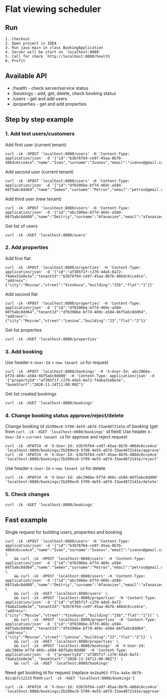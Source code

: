 # Flat viewing scheduler

## Run
```
1. Checkout
2. Open project in IDEA
3. Run java main in class BookingApplication
4. Server will be start on `localhost:8080`
5. Call for check `http://localhost:8080/health`
6. Profit
```

## Available API
- /health - check server/service status
- /bookings - add, get, delete, check booking status 
- /users - get and add users
- /properties - get and add properties

## Step by step example
### 1. Add test users/customers
Add first user (current tenant)
```
curl -ik -XPOST 'localhost:8080/users' -H 'Content-Type: application/json' -d '{"id":"b3b76f64-ce97-45aa-8b7b-486dc6cce4ce","name":"Ivan","surname":"Ivanov","email":"ivanov@gmail.com"}'
```
Add second user (current tenant)
```
curl -ik -XPOST 'localhost:8080/users' -H 'Content-Type: application/json' -d '{"id":"df6396be-bf7d-469c-a584-66f5abc8dd64","name":"Semen","surname":"Petrov","email":"petrov@gmail.com"}'
```
Add third user (new tenant)
```
curl -ik -XPOST 'localhost:8080/users' -H 'Content-Type: application/json' -d '{"id":"abc396be-bf7d-469c-a584-66f5abc8dd00","name":"Dmitriy","surname":"Afanasiev","email":"afanasiev@gmail.com"}'
```
Get list of users
```
curl -ik -XGET 'localhost:8080/users'
```
### 2. Add properties
Add first flat
```
curl -ik -XPOST 'localhost:8080/properties' -H 'Content-Type: application/json' -d '{"id":"af305f1f-c270-4da5-8a72-f4a6a31e0e3e","tenantId":"b3b76f64-ce97-45aa-8b7b-486dc6cce4ce", "address":{"city":"Moscow","street":"Vinokuva","building":"15b","flat":"1"}}'
```
Add second flat
```
curl -ik -XPOST 'localhost:8080/properties' -H 'Content-Type: application/json' -d '{"id":"df6396be-bf7d-469c-a584-66f5abc8dd64","tenantId":"df6396be-bf7d-469c-a584-66f5abc8dd64", "address":{"city":"Moscow","street":"Lenina","building":"23","flat":"2"}}'
```
Get list properties
```
curl -ik -XGET 'localhost:8080/properties'
```
### 3. Add booking
Use header `X-User-Id` = `new tenant id` for request
```
curl -ik -XPOST 'localhost:8080/bookings' -H 'X-User-Id: abc396be-bf7d-469c-a584-66f5abc8dd00' -H 'Content-Type: application/json' -d '{"propertyId":"af305f1f-c270-4da5-8a72-f4a6a31e0e3e", "bookStart":"2020-11-24T11:00:00Z"}'
```
Get list created bookings
```
curl -ik -XGET 'localhost:8080/bookings'
```
### 4. Change booking status approve/reject/delete
Change booking id `2b209ec8-5709-4e55-a87d-33ae4072141e` of booking (get from `curl -ik -XGET 'localhost:8080/bookings'` id field)
Use header `X-User-Id` = `current tenant id` for approve and reject request 
```
curl -ik -XPATCH -H 'X-User-Id: b3b76f64-ce97-45aa-8b7b-486dc6cce4ce' 'localhost:8080/bookings/2b209ec8-5709-4e55-a87d-33ae4072141e/approve'
curl -ik -XPATCH -H 'X-User-Id: b3b76f64-ce97-45aa-8b7b-486dc6cce4ce' 'localhost:8080/bookings/2b209ec8-5709-4e55-a87d-33ae4072141e/reject'
```
Use header `X-User-Id` = `new tenant id` for delete
```
curl -ik -XPATCH -H 'X-User-Id: abc396be-bf7d-469c-a584-66f5abc8dd00' 'localhost:8080/bookings/2b209ec8-5709-4e55-a87d-33ae4072141e/delete'
```
### 5. Check changes
```
curl -ik -XGET 'localhost:8080/bookings'
```

## Fast example
Single request for building users, properties and booking
```
curl -ik -XPOST 'localhost:8080/users' -H 'Content-Type: application/json' -d '{"id":"b3b76f64-ce97-45aa-8b7b-486dc6cce4ce","name":"Ivan","surname":"Ivanov","email":"ivanov@gmail.com"}' \
    && curl -ik -XPOST 'localhost:8080/users' -H 'Content-Type: application/json' -d '{"id":"df6396be-bf7d-469c-a584-66f5abc8dd64","name":"Semen","surname":"Petrov","email":"petrov@gmail.com"}' \
    && curl -ik -XPOST 'localhost:8080/users' -H 'Content-Type: application/json' -d '{"id":"abc396be-bf7d-469c-a584-66f5abc8dd00","name":"Dmitriy","surname":"Afanasiev","email":"afanasiev@gmail.com"}' \
    && curl -ik -XGET 'localhost:8080/users' \
    && curl -ik -XPOST 'localhost:8080/properties' -H 'Content-Type: application/json' -d '{"id":"af305f1f-c270-4da5-8a72-f4a6a31e0e3e","tenantId":"b3b76f64-ce97-45aa-8b7b-486dc6cce4ce", "address":{"city":"Moscow","street":"Vinokuva","building":"15b","flat":"1"}}' \
    && curl -ik -XPOST 'localhost:8080/properties' -H 'Content-Type: application/json' -d '{"id":"df6396be-bf7d-469c-a584-66f5abc8dd64","tenantId":"df6396be-bf7d-469c-a584-66f5abc8dd64", "address":{"city":"Moscow","street":"Lenina","building":"23","flat":"2"}}' \
    && curl -ik -XGET 'localhost:8080/properties' \
    && curl -ik -XPOST 'localhost:8080/bookings' -H 'X-User-Id: abc396be-bf7d-469c-a584-66f5abc8dd00' -H 'Content-Type: application/json' -d '{"propertyId":"af305f1f-c270-4da5-8a72-f4a6a31e0e3e", "bookStart":"2020-11-24T11:00:00Z"}' \
    && curl -ik -XGET 'localhost:8080/bookings'
```
Need get booking id for request (replace `4e1ba963-f75a-4a5e-8679-02cab7c12215` from `curl -ik -XGET 'localhost:8080/bookings'`)
```
curl -ik -XPATCH -H 'X-User-Id: b3b76f64-ce97-45aa-8b7b-486dc6cce4ce' 'localhost:8080/bookings/2b209ec8-5709-4e55-a87d-33ae4072141e/approve'
```
